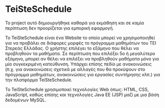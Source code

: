 # TeiSteSchedule

Το project αυτό δημιουργήθηκε καθαρά για εκμάθηση και σε 
καμία περίπτωση δεν προορίζεται για εμπορική εφαρμογή.


Το TeiSteSchedule είναι ένα Website το οποίο μπορεί να 
χρησιμοποιηθεί για να προβάλει σε διάφορες μορφές το 
πρόγραμμα μαθημάτων του ΤΕΙ Στερεάς Ελλάδας.
Ο χρήστης επιλέγει το εξάμηνο που θέλει να προβληθούν τα 
μαθήματα. Σε περίπτωση που επιλέξει 5ο ή μεγαλύτερο εξάμηνο, 
μπορεί αν θέλει να επιλέξει να προβληθούν μαθήματα μόνο 
για μία συγκεκριμένη κατεύθυνση.
Υπάρχει επίσης πεδίο με ανακοινώσεις (π.χ. για ανακοινώσεις 
σχετικά με αλλαγές που θα προκύψουν στο πρόγραμμα 
μαθημάτων, ανακοινώσεις για εργασίες συντήρησης κλπ.) για 
την πλατφόρμα TeiSteSchedule.

Το TeiSteSchedule χρησιμοποιεί τεχνολογίες Web όπως: 
HTML, CSS, JavaScript, καθώς επίσης και τεχνολογίες 
Java EE (JSP) μαζί με μια βάση δεδομένων MySQL. 
